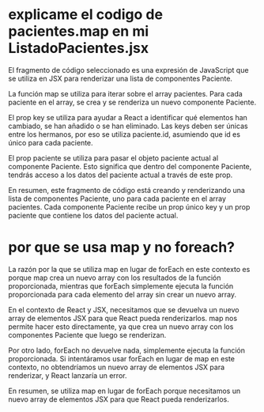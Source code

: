 # explicame el codigo de pacientes.map en mi ListadoPacientes.jsx

El fragmento de código seleccionado es una expresión de JavaScript que se utiliza en JSX para renderizar una lista de componentes Paciente.

La función map se utiliza para iterar sobre el array pacientes. Para cada paciente en el array, se crea y se renderiza un nuevo componente Paciente.

El prop key se utiliza para ayudar a React a identificar qué elementos han cambiado, se han añadido o se han eliminado. Las keys deben ser únicas entre los hermanos, por eso se utiliza paciente.id, asumiendo que id es único para cada paciente.

El prop paciente se utiliza para pasar el objeto paciente actual al componente Paciente. Esto significa que dentro del componente Paciente, tendrás acceso a los datos del paciente actual a través de este prop.

En resumen, este fragmento de código está creando y renderizando una lista de componentes Paciente, uno para cada paciente en el array pacientes. Cada componente Paciente recibe un prop único key y un prop paciente que contiene los datos del paciente actual.

# por que se usa map y no foreach?

La razón por la que se utiliza map en lugar de forEach en este contexto es porque map crea un nuevo array con los resultados de la función proporcionada, mientras que forEach simplemente ejecuta la función proporcionada para cada elemento del array sin crear un nuevo array.

En el contexto de React y JSX, necesitamos que se devuelva un nuevo array de elementos JSX para que React pueda renderizarlos. map nos permite hacer esto directamente, ya que crea un nuevo array con los componentes Paciente que luego se renderizan.

Por otro lado, forEach no devuelve nada, simplemente ejecuta la función proporcionada. Si intentáramos usar forEach en lugar de map en este contexto, no obtendríamos un nuevo array de elementos JSX para renderizar, y React lanzaría un error.

En resumen, se utiliza map en lugar de forEach porque necesitamos un nuevo array de elementos JSX para que React pueda renderizarlos.
